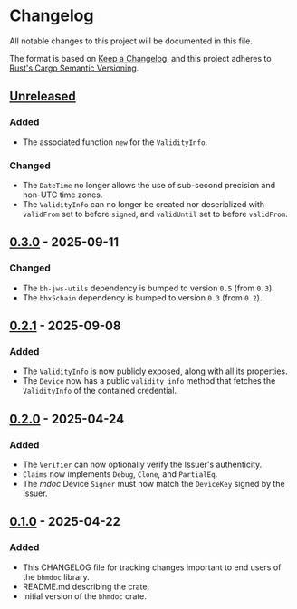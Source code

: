 # Changelog

All notable changes to this project will be documented in this file.

The format is based on [Keep a Changelog](https://keepachangelog.com/en/1.1.0/),
and this project adheres to [Rust's Cargo Semantic
Versioning](https://doc.rust-lang.org/cargo/reference/semver.html).

## [Unreleased]

### Added

- The associated function `new` for the `ValidityInfo`.

### Changed

- The `DateTime` no longer allows the use of sub-second precision and
  non-UTC time zones.
- The `ValidityInfo` can no longer be created nor deserialized with
  `validFrom` set to before `signed`, and `validUntil` set to before
  `validFrom`.

## [0.3.0] - 2025-09-11

### Changed

- The `bh-jws-utils` dependency is bumped to version `0.5` (from `0.3`).
- The `bhx5chain` dependency is bumped to version `0.3` (from `0.2`).

## [0.2.1] - 2025-09-08

### Added

- The `ValidityInfo` is now publicly exposed, along with all its
  properties.
- The `Device` now has a public `validity_info` method that fetches the
  `ValidityInfo` of the contained credential.

## [0.2.0] - 2025-04-24

### Added

- The `Verifier` can now optionally verify the Issuer's authenticity.
- `Claims` now implements `Debug`, `Clone`, and `PartialEq`.
- The _mdoc_ Device `Signer` must now match the `DeviceKey` signed by
the Issuer.

## [0.1.0] - 2025-04-22

### Added

- This CHANGELOG file for tracking changes important to end users of the
  `bhmdoc` library.
- README.md describing the crate.
- Initial version of the `bhmdoc` crate.

[Unreleased]: <https://github.com/blockhousetech/eudi-rust-core/compare/bhmdoc/v0.3.0...HEAD>
[0.3.0]: <https://github.com/blockhousetech/eudi-rust-core/releases/tag/bhmdoc/v0.3.0>
[0.2.1]: <https://github.com/blockhousetech/eudi-rust-core/releases/tag/bhmdoc/v0.2.1>
[0.2.0]: <https://github.com/blockhousetech/eudi-rust-core/releases/tag/bhmdoc/v0.2.0>
[0.1.0]: <https://github.com/blockhousetech/eudi-rust-core/releases/tag/bhmdoc/v0.1.0>
